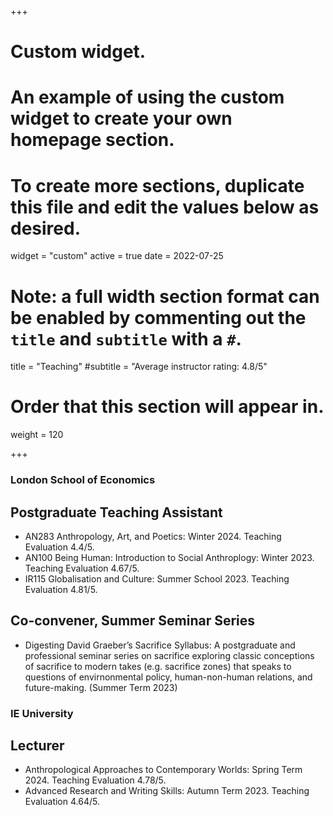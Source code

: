 +++
# Custom widget.
# An example of using the custom widget to create your own homepage section.
# To create more sections, duplicate this file and edit the values below as desired.
widget = "custom"
active = true
date = 2022-07-25

# Note: a full width section format can be enabled by commenting out the `title` and `subtitle` with a `#`.
title = "Teaching"
#subtitle = "Average instructor rating: 4.8/5"

# Order that this section will appear in.
weight = 120

+++

### London School of Economics 
## Postgraduate Teaching Assistant
- AN283 Anthropology, Art, and Poetics: Winter 2024. Teaching Evaluation 4.4/5.
- AN100 Being Human: Introduction to Social Anthroplogy: Winter 2023. Teaching Evaluation 4.67/5.
- IR115 Globalisation and Culture: Summer School 2023. Teaching Evaluation 4.81/5.
## Co-convener, Summer Seminar Series
- Digesting David Graeber’s Sacrifice Syllabus: A postgraduate and professional seminar series
on sacrifice exploring classic conceptions of sacrifice to modern takes (e.g. sacrifice zones)
that speaks to questions of envirnonmental policy, human-non-human relations, and future-making. (Summer Term 2023)

### IE University 
## Lecturer
- Anthropological Approaches to Contemporary Worlds: Spring Term 2024. Teaching Evaluation 4.78/5.
- Advanced Research and Writing Skills: Autumn Term 2023. Teaching Evaluation 4.64/5.
